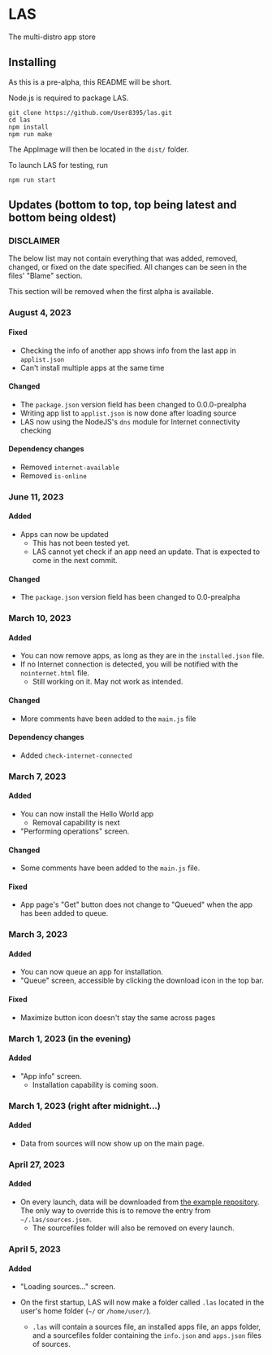 # LAS
The multi-distro app store

## Installing
As this is a pre-alpha, this README will be short.

Node.js is required to package LAS.


```
git clone https://github.com/User8395/las.git
cd las
npm install
npm run make
```

The AppImage will then be located in the `dist/` folder.

To launch LAS for testing, run
```
npm run start
```


## Updates (bottom to top, top being latest and bottom being oldest)

### DISCLAIMER
The below list may not contain everything that was added, removed, changed, or fixed on the date specified. All changes can be seen in the files' "Blame" section.

This section will be removed when the first alpha is available.

### August 4, 2023
#### Fixed
+ Checking the info of another app shows info from the last app in `applist.json`
+ Can't install multiple apps at the same time

#### Changed
+ The `package.json` version field has been changed to 0.0.0-prealpha
+ Writing app list to `applist.json` is now done after loading source
+ LAS now using the NodeJS's `dns` module for Internet connectivity checking

#### Dependency changes
+ Removed `internet-available`
+ Removed `is-online`

### June 11, 2023
#### Added
+ Apps can now be updated
	- This has not been tested yet.
	- LAS cannot yet check if an app need an update. That is expected to come in the next commit.

#### Changed
+ The `package.json` version field has been changed to 0.0-prealpha

### March 10, 2023
#### Added
+ You can now remove apps, as long as they are in the `installed.json` file.
+ If no Internet connection is detected, you will be notified with the `nointernet.html` file.
	- Still working on it. May not work as intended.

#### Changed
+ More comments have been added to the `main.js` file

#### Dependency changes
+ Added `check-internet-connected`

### March 7, 2023
#### Added
+ You can now install the Hello World app
	- Removal capability is next
+ "Performing operations" screen.

#### Changed
+ Some comments have been added to the `main.js` file.

#### Fixed
+ App page's "Get" button does not change to "Queued" when the app has been added to queue.

### March 3, 2023
#### Added
+ You can now queue an app for installation.
+ "Queue" screen, accessible by clicking the download icon in the top bar.

#### Fixed
+ Maximize button icon doesn't stay the same across pages

### March 1, 2023 (in the evening)
#### Added
+ "App info" screen.
	- Installation capability is coming soon.

### March 1, 2023 (right after midnight...)
#### Added
+ Data from sources will now show up on the main page.

### April 27, 2023
#### Added
+ On every launch, data will be downloaded from [the example repository](https://github.com/User8395/example-las-source). The only way to override this is to remove the entry from `~/.las/sources.json`.
	- The sourcefiles folder will also be removed on every launch.

### April 5, 2023
#### Added
+ "Loading sources..." screen.

+ On the first startup, LAS will now make a folder called `.las` located in the user's home folder (`~/` or `/home/user/`).

	-  `.las` will contain a sources file, an installed apps file, an apps folder, and a sourcefiles folder containing the `info.json` and `apps.json` files of sources.
